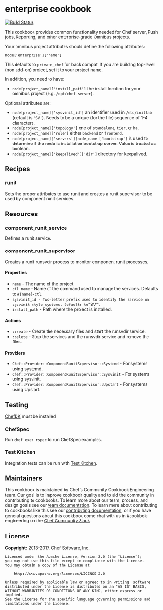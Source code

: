 # enterprise cookbook

[![Build Status](https://travis-ci.org/chef-cookbooks/enterprise-chef-common.svg?branch=master)](http://travis-ci.org/chef-cookbooks/enterprise-chef-common)

This cookbook provides common functionality needed for Chef server, Push jobs, Reporting, and other enterprise-grade Omnibus projects.

Your omnibus project attributes should define the following attributes:

```
node['enterprise']['name']
```

This defaults to `private_chef` for back compat. If you are building top-level (non add-on) project, set it to your project name.

In addition, you need to have:

- `node[project_name]['install_path']` the install location for your omnibus project (e.g. `/opt/chef-server`).

Optional attributes are:

- `node[project_name]['sysvinit_id']` an identifier used in `/etc/inittab` (default is `'SV'`). Needs to be a unique (for the file) sequence of 1-4 characters.
- `node[project_name]['topology']` one of `standalone`, `tier`, or `ha`.
- `node[project_name]['role']` either `backend` or `frontend`.
- `node[project_name]['servers'][node_name]['bootstrap']` is used to determine if the node is installation bootstrap server. Value is treated as boolean.
- `node[project_name]['keepalived']['dir']` directory for keepalived.

## Recipes

### runit

Sets the proper attributes to use runit and creates a runit supervisor to be used by component runit services.

## Resources

### component_runit_service

Defines a runit service.

### component_runit_supervisor

Creates a runit runsvdir process to monitor component runit processes.

#### Properties

- `name` - The name of the project
- `ctl_name` - Name of the command used to manage the services. Defaults to `#{name}-ctl`.
- `sysvinit_id - Two-letter prefix used to identify the service on sysvinit-style systems. Defaults to`"SV"`.
- `install_path` - Path where the project is installed.

#### Actions

- `:create` - Create the necessary files and start the runsvdir service.
- `:delete` - Stop the services and the runsvdir service and remove the files.

#### Providers

- `Chef::Provider::ComponentRunitSupervisor::Systemd` - For systems using systemd.
- `Chef::Provider::ComponentRunitSupervisor::Sysvinit` - For systems using sysvinit.
- `Chef::Provider::ComponentRunitSupervisor::Upstart` - For systems using Upstart.

## Testing

[ChefDK](http://downloads.chef.io/chef-dk/) must be installed

### ChefSpec

Run `chef exec rspec` to run ChefSpec examples.

### Test Kitchen

Integration tests can be run with [Test Kitchen](http://kitchen.ci/).

## Maintainers

This cookbook is maintained by Chef's Community Cookbook Engineering team. Our goal is to improve cookbook quality and to aid the community in contributing to cookbooks. To learn more about our team, process, and design goals see our [team documentation](https://github.com/chef-cookbooks/community_cookbook_documentation/blob/master/COOKBOOK_TEAM.MD). To learn more about contributing to cookbooks like this see our [contributing documentation](https://github.com/chef-cookbooks/community_cookbook_documentation/blob/master/CONTRIBUTING.MD), or if you have general questions about this cookbook come chat with us in #cookbok-engineering on the [Chef Community Slack](http://community-slack.chef.io/)

## License

**Copyright:** 2013-2017, Chef Software, Inc.

```
Licensed under the Apache License, Version 2.0 (the "License");
you may not use this file except in compliance with the License.
You may obtain a copy of the License at

    http://www.apache.org/licenses/LICENSE-2.0

Unless required by applicable law or agreed to in writing, software
distributed under the License is distributed on an "AS IS" BASIS,
WITHOUT WARRANTIES OR CONDITIONS OF ANY KIND, either express or implied.
See the License for the specific language governing permissions and
limitations under the License.
```
